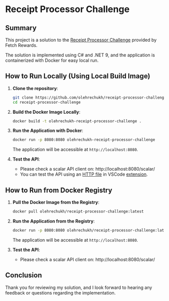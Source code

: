 
# Receipt Processor Challenge

## Summary
This project is a solution to the [Receipt Processor Challenge](https://github.com/fetch-rewards/receipt-processor-challenge/tree/main) provided by Fetch Rewards. 

The solution is implemented using C# and .NET 9, and the application is containerized with Docker for easy local run.

## How to Run Locally (Using Local Build Image)

1. **Clone the repository**:
   ```bash
   git clone https://github.com/olehrechukh/receipt-processor-challenge
   cd receipt-processor-challenge
   ```

2. **Build the Docker Image Locally**:
      ```bash
      docker build -t olehrechukh-receipt-processor-challenge .
      ```

3. **Run the Application with Docker**:
      ```bash
      docker run -p 8080:8080 olehrechukh-receipt-processor-challenge
      ```
   The application will be accessible at `http://localhost:8080`.

4. **Test the API**:
    - Please check a scalar API client on: http://localhost:8080/scalar/
    - You can test the API using an [HTTP file](receipt.processor/receipt.processor.http) in VSCode [extension](https://marketplace.visualstudio.com/items?itemName=humao.rest-client).
## How to Run from Docker Registry

1. **Pull the Docker Image from the Registry**:
     ```bash
     docker pull olehrechukh/receipt-processor-challenge:latest
     ```

2. **Run the Application from the Registry**:
      ```bash
      docker run -p 8080:8080 olehrechukh/receipt-processor-challenge:latest
      ```
   The application will be accessible at `http://localhost:8080`.

3. **Test the API**:
    - Please check a scalar API client on: http://localhost:8080/scalar/

## Conclusion
Thank you for reviewing my solution, and I look forward to hearing any feedback or questions regarding the implementation.
